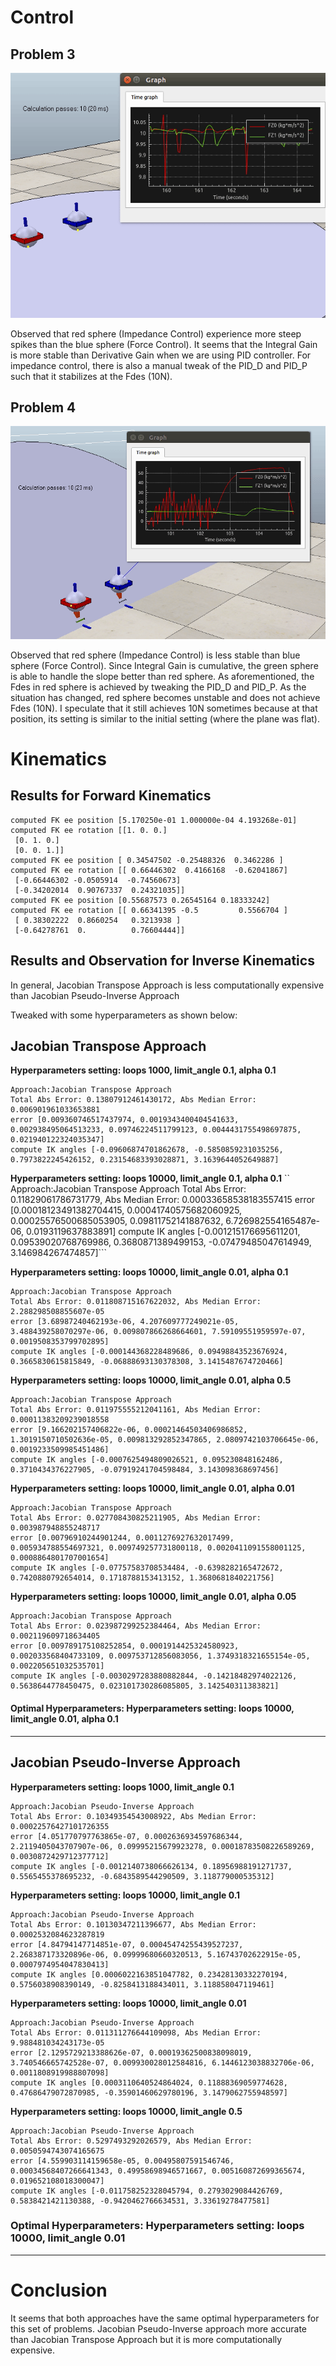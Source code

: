 # Control 

## Problem 3
![](https://github.com/jinmingteo/CMU_Robotics_HW1/blob/master/outputs/HW1_Problem3.gif)

Observed that red sphere (Impedance Control) experience more steep spikes than the blue sphere (Force Control). It seems that the Integral Gain is more stable than Derivative Gain when we are using PID controller. For impedance control, there is also a manual tweak of the PID_D and PID_P such that it stabilizes at the Fdes (10N).


## Problem 4
![](https://github.com/jinmingteo/CMU_Robotics_HW1/blob/master/outputs/Hw1_Problem4.gif)

Observed that red sphere (Impedance Control) is less stable than blue sphere (Force Control). Since Integral Gain is cumulative, the green sphere is able to handle the slope better than red sphere. As aforementioned, the Fdes in red sphere is achieved by tweaking the PID_D and PID_P. As the situation has changed, red sphere becomes unstable and does not achieve Fdes (10N). I speculate that it still achieves 10N sometimes because at that position, its setting is similar to the initial setting (where the plane was flat).


# Kinematics

## Results for Forward Kinematics

```
computed FK ee position [5.170250e-01 1.000000e-04 4.193268e-01]
computed FK ee rotation [[1. 0. 0.]
 [0. 1. 0.]
 [0. 0. 1.]]
computed FK ee position [ 0.34547502 -0.25488326  0.3462286 ]
computed FK ee rotation [[ 0.66446302  0.4166168  -0.62041867]
 [-0.66446302 -0.0505914  -0.74560673]
 [-0.34202014  0.90767337  0.24321035]]
computed FK ee position [0.55687573 0.26545164 0.18333242]
computed FK ee rotation [[ 0.66341395 -0.5         0.5566704 ]
 [ 0.38302222  0.8660254   0.3213938 ]
 [-0.64278761  0.          0.76604444]]
 ```

## Results and Observation for Inverse Kinematics

In general, Jacobian Transpose Approach is less computationally expensive than Jacobian Pseudo-Inverse Approach

Tweaked with some hyperparameters as shown below:

## Jacobian Transpose Approach

**Hyperparameters setting: loops 1000, limit_angle 0.1, alpha 0.1**
```
Approach:Jacobian Transpose Approach
Total Abs Error: 0.13807912461430172, Abs Median Error: 0.006901961033653881
error [0.009360746517437974, 0.0019343400404541633, 0.002938495064513233, 0.09746224511799123, 0.0044431755498697875, 0.021940122324035347]
compute IK angles [-0.09606874701862678, -0.5850859231035256, 0.7973822245426152, 0.23154683393028871, 3.1639644052649887]
```

**Hyperparameters setting: loops 10000, limit_angle 0.1, alpha 0.1**
``
Approach:Jacobian Transpose Approach
Total Abs Error: 0.11829061786731779, Abs Median Error: 0.00033658538183557415
error [0.00018123491382704415, 0.00041740575682060925, 0.00025576500685053905, 0.09811752141887632, 6.726982554165487e-06, 0.0193119637883891]
compute IK angles [-0.001215176695611201, 0.09539020768769986, 0.3680871389499153, -0.07479485047614949, 3.146984267474857]```

**Hyperparameters setting: loops 10000, limit_angle 0.01, alpha 0.1**
```
Approach:Jacobian Transpose Approach
Total Abs Error: 0.011808715167622032, Abs Median Error: 2.288298508855607e-05
error [3.68987240462193e-06, 4.207609777249021e-05, 3.488439258070297e-06, 0.009807866268664601, 7.59109551959597e-07, 0.0019508353799702895]
compute IK angles [-0.000144368228489686, 0.09498843523676924, 0.3665830615815849, -0.06888693130378308, 3.1415487674720466]
```

**Hyperparameters setting: loops 10000, limit_angle 0.01, alpha 0.5**
```
Approach:Jacobian Transpose Approach
Total Abs Error: 0.011975555212041161, Abs Median Error: 0.00011383209239018558
error [9.166202157406822e-06, 0.00021464503406986852, 1.3019150710502636e-05, 0.009813292852347865, 2.0809742103706645e-06, 0.0019233509985451486]
compute IK angles [-0.0007625494809026521, 0.095230848162486, 0.3710434376227905, -0.07919241704598484, 3.143098368697456]
```

**Hyperparameters setting: loops 10000, limit_angle 0.01, alpha 0.01**
```
Approach:Jacobian Transpose Approach
Total Abs Error: 0.027708430825211905, Abs Median Error: 0.003987948855248717
error [0.00796910244901244, 0.0011276927632017499, 0.005934788554697321, 0.009749257731800118, 0.0020411091558001125, 0.0008864801707001654]
compute IK angles [-0.07757583708534484, -0.6398282165472672, 0.7420880792654014, 0.1718788153413152, 1.3680681840221756]
```

**Hyperparameters setting: loops 10000, limit_angle 0.01, alpha 0.05**
```
Approach:Jacobian Transpose Approach
Total Abs Error: 0.023987299252384464, Abs Median Error: 0.002119609718634405
error [0.009789175108252854, 0.0001914425324580923, 0.002033568404733109, 0.009753712856083056, 1.3749318321655154e-05, 0.002205651032535701]
compute IK angles [-0.0030297283880882844, -0.14218482974022126, 0.5638644778450475, 0.023101730286085805, 3.142540311383821]
```

#### Optimal Hyperparameters: **Hyperparameters setting: loops 10000, limit_angle 0.01, alpha 0.1**
****

## Jacobian Pseudo-Inverse Approach

**Hyperparameters setting: loops 1000, limit_angle 0.1**
```
Approach:Jacobian Pseudo-Inverse Approach
Total Abs Error: 0.10349354543008922, Abs Median Error: 0.00022576427101726355
error [4.051770797763865e-07, 0.0002636934597686344, 2.2119405043707907e-06, 0.09995215679923278, 0.00018783508226589269, 0.0030872429712377712]
compute IK angles [-0.0012140738066626134, 0.18956988191271737, 0.5565455378695232, -0.6843589544290509, 3.118779000535312]
```

**Hyperparameters setting: loops 10000, limit_angle 0.1**
```
Approach:Jacobian Pseudo-Inverse Approach
Total Abs Error: 0.10130347211396677, Abs Median Error: 0.0002532084623287819
error [4.84794147714851e-07, 0.00045474255439527237, 2.268387173320896e-06, 0.09999680660320513, 5.16743702622915e-05, 0.0007974954047830413]
compute IK angles [0.0006022163851047782, 0.23428130332270194, 0.5756038908390149, -0.8258413188434011, 3.118858047119461]
```

**Hyperparameters setting: loops 10000, limit_angle 0.01**
```
Approach:Jacobian Pseudo-Inverse Approach
Total Abs Error: 0.011311276644109098, Abs Median Error: 9.988481034243173e-05
error [2.1295729213388626e-07, 0.00019362500838098019, 3.740546665742528e-07, 0.009930028012584816, 6.1446123038832706e-06, 0.0011808919988807098]
compute IK angles [0.0003110640524864024, 0.11888369059774628, 0.47686479072870985, -0.35901460629780196, 3.1479062755948597]
```

**Hyperparameters setting: loops 10000, limit_angle 0.5**
```
Approach:Jacobian Pseudo-Inverse Approach
Total Abs Error: 0.5297493292026579, Abs Median Error: 0.0050594743074165675
error [4.559903114159658e-05, 0.00495807591546746, 0.00034568407266641343, 0.49958698946571667, 0.005160872699365674, 0.019652108018300047]
compute IK angles [-0.011758252328045794, 0.2793029084426769, 0.5838421421130388, -0.9420462766634531, 3.33619278477581]
```

### Optimal Hyperparameters: **Hyperparameters setting: loops 10000, limit_angle 0.01**

****

# Conclusion
It seems that both approaches have the same optimal hyperparameters for this set of problems. Jacobian Pseudo-Inverse approach more accurate than Jacobian Transpose Approach but it is more computationally expensive.
